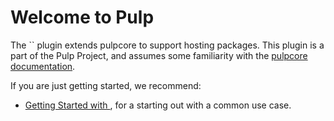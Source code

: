 # Welcome to Pulp 

The `` plugin extends pulpcore to support hosting  packages.
This plugin is a part of the Pulp Project, and assumes some familiarity with the
[pulpcore documentation](site:pulpcore/).

If you are just getting started, we recommend:

- [Getting Started with ](site:pulp_hugging_face/docs/tutorials/getting-started.md),
  for a starting out with a common use case.


